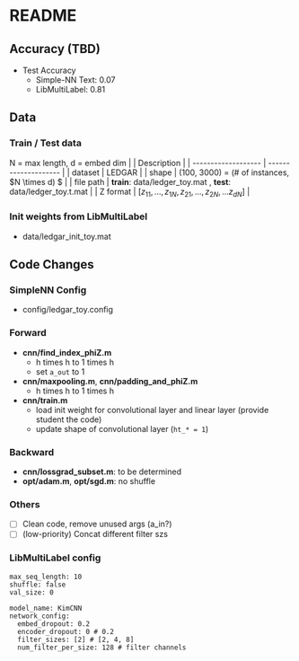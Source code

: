 # README

## Accuracy (TBD)
- Test Accuracy
    - Simple-NN Text: 0.07
    - LibMultiLabel: 0.81

## Data
### Train / Test data
N = max length, d = embed dim
|                     |  Description         |
| ------------------- | -------------------- |
|  dataset            | LEDGAR               |
|  shape              | (100, 3000) = (# of instances, $N \times d) $    |
|  file path          | **train**: data/ledger_toy.mat , **test**: data/ledger_toy.t.mat  |
|  Z format           |  $[z_{11}, ..., z_{1N}, z_{21}, ... , z_{2N}, ... z_{dN}]$ |

### Init weights from LibMultiLabel
- data/ledgar_init_toy.mat

## Code Changes
### SimpleNN Config
- config/ledgar_toy.config

### Forward
- **cnn/find_index_phiZ.m**
    - h times h to 1 times h
    - set `a_out` to 1
- **cnn/maxpooling.m**, **cnn/padding_and_phiZ.m**
    - h times h to 1 times h
- **cnn/train.m**
    - load init weight for convolutional layer and linear layer (provide student the code)
    - update shape of convolutional layer (`ht_* = 1`)

### Backward
- **cnn/lossgrad_subset.m**: to be determined
- **opt/adam.m**, **opt/sgd.m**: no shuffle

### Others
- [ ] Clean code, remove unused args (a_in?)
- [ ] (low-priority) Concat different filter szs

### LibMultiLabel config
```yaml=
max_seq_length: 10
shuffle: false
val_size: 0

model_name: KimCNN
network_config:
  embed_dropout: 0.2
  encoder_dropout: 0 # 0.2
  filter_sizes: [2] # [2, 4, 8]
  num_filter_per_size: 128 # filter channels
```